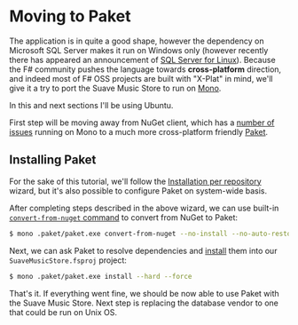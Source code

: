 # Moving to Paket

The application is in quite a good shape, however the dependency on Microsoft SQL Server makes it run on Windows only (however recently there has appeared an announcement of [SQL Server for Linux](https://blogs.microsoft.com/blog/2016/03/07/announcing-sql-server-on-linux/)).
Because the F# community pushes the language towards **cross-platform** direction, and indeed most of F# OSS projects are built with "X-Plat" in mind, we'll give it a try to port the Suave Music Store to run on [Mono](http://www.mono-project.com/).

In this and next sections I'll be using Ubuntu.

First step will be moving away from NuGet client, which has a [number of issues](https://github.com/NuGet/Home/issues?utf8=%E2%9C%93&q=is%3Aissue+is%3Aopen+mono) running on Mono to a much more cross-platform friendly [Paket](fsprojects.github.io/Paket/).

## Installing Paket

For the sake of this tutorial, we'll follow the [Installation per repository](http://fsprojects.github.io/Paket/installation.html#Installation-per-repository) wizard, but it's also possible to configure Paket on system-wide basis.

After completing steps described in the above wizard, we can use built-in [`convert-from-nuget` command](http://fsprojects.github.io/Paket/paket-convert-from-nuget.html) to convert from NuGet to Paket:

```bash
$ mono .paket/paket.exe convert-from-nuget --no-install --no-auto-restore
```

Next, we can ask Paket to resolve dependencies and [install](http://fsprojects.github.io/Paket/paket-install.html) them into our `SuaveMusicStore.fsproj` project:

```bash
$ mono .paket/paket.exe install --hard --force
```

That's it. If everything went fine, we should be now able to use Paket with the Suave Music Store.
Next step is replacing the database vendor to one that could be run on Unix OS.
